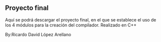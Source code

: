 ## Proyecto final 

Aquí se podrá descargar el proyecto final, en el que se establece el uso de los 4 módulos para la creación del compilador.
Realizado en C++

By:Ricardo David López Arellano
